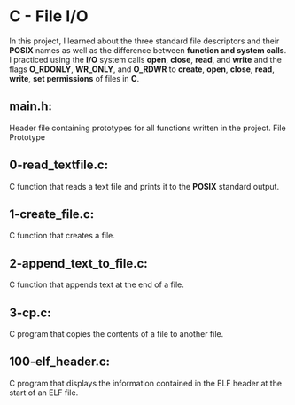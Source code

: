 # C - File I/O
In this project, I learned about the three standard file descriptors and their **POSIX** names as well as the difference between **function and system calls**. I practiced using the **I/O** system calls **open**, **close**, **read**, and **write** and the flags **O_RDONLY**, **WR_ONLY**, and **O_RDWR** to **create**, **open**, **close**, **read**, **write**, **set permissions** of files in **C**.

## main.h: 
Header file containing prototypes for all functions written in the project.
File	Prototype

## 0-read_textfile.c: 
C function that reads a text file and prints it to the **POSIX** standard output.

## 1-create_file.c: 
C function that creates a file.

## 2-append_text_to_file.c: 
C function that appends text at the end of a file.

## 3-cp.c: 
C program that copies the contents of a file to another file.

## 100-elf_header.c: 
C program that displays the information contained in the ELF header at the start of an ELF file.
